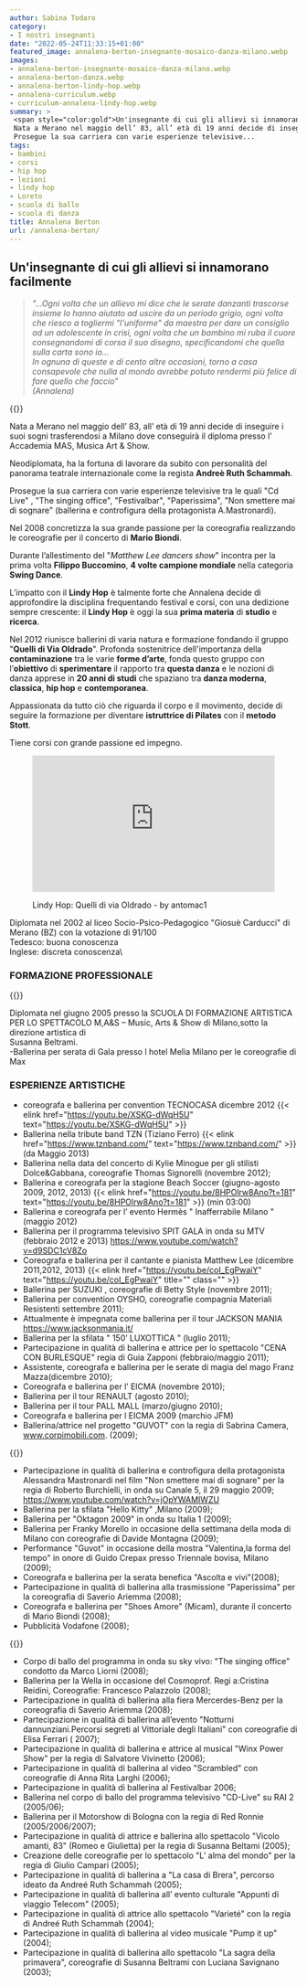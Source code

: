 ```yaml
---
author: Sabina Todaro
category:
- I nostri insegnanti
date: "2022-05-24T11:33:15+01:00"
featured_image: annalena-berton-insegnante-mosaico-danza-milano.webp
images:
- annalena-berton-insegnante-mosaico-danza-milano.webp
- annalena-berton-danza.webp
- annalena-berton-lindy-hop.webp
- annalena-curriculum.webp
- curriculum-annalena-lindy-hop.webp
summary: >
 <span style="color:gold">Un'insegnante di cui gli allievi si innamorano facilmente</span> 
 Nata a Merano nel maggio dell’ 83, all’ età di 19 anni decide di inseguire i suoi sogni trasferendosi a Milano dove conseguirà il diploma presso l’ Accademia MAS, Musica Art & Show. Neodiplomata, ha la fortuna di lavorare da subito con personalità del panorama teatrale internazionale come la regista **Andreè Ruth Schammah**.
 Prosegue la sua carriera con varie esperienze televisive...
tags:
- bambini
- corsi
- hip hop
- lezioni
- lindy hop
- Loreto
- scuola di ballo
- scuola di danza
title: Annalena Berton
url: /annalena-berton/
---
```

## Un'insegnante di cui gli allievi si innamorano facilmente

> _"...Ogni volta che un allievo mi dice che le serate danzanti trascorse insieme lo hanno aiutato ad uscire da un periodo grigio, ogni volta che riesco a togliermi "l'uniforme" da maestra per dare un consiglio ad un adolescente in crisi, ogni volta che un bambino mi ruba il cuore consegnandomi di corsa il suo disegno, specificandomi che quella sulla carta sono io...<br>
In ognuna di queste e di cento altre occasioni, torno a casa consapevole che nulla al mondo avrebbe potuto rendermi più felice di fare quello che faccio"_<br>
<cite class="f6 ttu tracked fs-normal">(Annalena)</cite>

<div class="mw6 fl pv2">
{{<figureh src="annalena-berton-danza.webp"
alt="Annalena Berton"
caption="Annalena Berton" >}}
</div>

Nata a Merano nel maggio dell’ 83, all’ età di 19 anni decide di inseguire i suoi sogni trasferendosi a Milano dove conseguirà il diploma presso l’ Accademia MAS, Musica Art & Show.

Neodiplomata, ha la fortuna di lavorare da subito con personalità del panorama teatrale internazionale come la regista **Andreè Ruth Schammah**.

Prosegue la sua carriera con varie esperienze televisive tra le quali "Cd Live" , "The singing office", "Festivalbar", "Paperissima", "Non smettere mai di sognare" (ballerina e controfigura della protagonista A.Mastronardi).

Nel 2008 concretizza la sua grande passione per la coreografia realizzando le coreografie per il concerto di **Mario Biondi**.

Durante l’allestimento del "_Matthew Lee dancers show_" incontra per la prima volta **Filippo Buccomino**, **4 volte campione mondiale** nella categoria **Swing Dance**.

L’impatto con il **Lindy Hop** è talmente forte che Annalena decide di approfondire la disciplina frequentando festival e corsi, con una dedizione sempre crescente: il **Lindy Hop** è oggi la sua **prima materia** di **studio** e **ricerca**.

Nel 2012 riunisce ballerini di varia natura e formazione fondando il gruppo "**Quelli di Via Oldrado**". Profonda sostenitrice dell'importanza della **contaminazione** tra le varie **forme d’arte**, fonda questo gruppo con l’**obiettivo** di **sperimentare** il rapporto tra **questa danza** e le nozioni di danza apprese in **20 anni di studi** che spaziano tra **danza moderna**, **classica**, **hip hop** e **contemporanea**.

Appassionata da tutto ciò che riguarda il corpo e il movimento, decide di seguire la formazione per diventare **istruttrice di Pilates** con il **metodo Stott**.

Tiene corsi con grande passione ed impegno.

<div class="mw8">
<figure>
<div style="position:relative;padding-bottom:56.25%;height:0;overflow:hidden;"> <iframe style="width:100%;height:100%;position:absolute;left:0px;top:0px;overflow:hidden" frameborder="0" type="text/html" src="https://www.dailymotion.com/embed/video/x2fmifp" width="100%" height="100%" allowfullscreen > </iframe> </div>
<figcaption><p>Lindy Hop: Quelli di via Oldrado - by antomac1</p></figcaption>
</figure>
</div>

Diplomata nel 2002 al liceo Socio-Psico-Pedagogico "Giosuè Carducci" di Merano (BZ) con la votazione di 91/100\
Tedesco: buona conoscenza\
Inglese: discreta conoscenza\

### FORMAZIONE PROFESSIONALE

<div class="mw6 fr pl2">
{{<figureh src="annalena-berton-lindy-hop.webp"
alt="Annalena Berton, insengante di Lindy Hop"
caption="Annalena Berton, insegnante di Lindy Hop" >}}
</div>


Diplomata nel giugno 2005 presso la SCUOLA DI FORMAZIONE ARTISTICA  
PER LO SPETTACOLO M,A&S – Music, Arts & Show di Milano,sotto la direzione artistica di  
Susanna Beltrami.  
-Ballerina per serata di Gala presso l hotel Melìa Milano per le coreografie di Max

### ESPERIENZE ARTISTICHE

* coreografa e ballerina per convention TECNOCASA dicembre 2012 {{< elink href="https://youtu.be/XSKG-dWqH5U" text="https://youtu.be/XSKG-dWqH5U"  >}}
* Ballerina nella tribute band TZN (Tiziano Ferro) {{< elink href="https://www.tznband.com/" text="https://www.tznband.com/"  >}} (da Maggio 2013)
* Ballerina nella data del concerto di Kylie Minogue per gli stilisti Dolce&Gabbana, coreografie Thomas Signorelli (novembre 2012);
* Ballerina e coreografa per la stagione Beach Soccer (giugno-agosto 2009, 2012, 2013) {{< elink href="https://youtu.be/8HPOlrw8Ano?t=181" text="https://youtu.be/8HPOlrw8Ano?t=181"  >}} (min 03:00)
* Ballerina e coreografa per l’ evento Hermès " Inafferrabile Milano " (maggio 2012)
* Ballerina per il programma televisivo SPIT GALA in onda su MTV (febbraio 2012 e 2013) https://www.youtube.com/watch?v=d9SDC1cV8Zo
* Coreografa e ballerina per il cantante e pianista Matthew Lee (dicembre 2011,2012, 2013) {{< elink href="https://youtu.be/coI_EgPwaiY" text="https://youtu.be/coI_EgPwaiY" title="" class="" >}}
* Ballerina per SUZUKI , coreografie di Betty Style (novembre 2011);
* Ballerina per convention OYSHO, coreografie compagnia Materiali Resistenti settembre 2011);
* Attualmente è impegnata come ballerina per il tour JACKSON MANIA https://www.jacksonmania.it/
* Ballerina per la sfilata " 150’ LUXOTTICA " (luglio 2011);
* Partecipazione in qualità di ballerina e attrice per lo spettacolo "CENA CON BURLESQUE" regia di Guia Zapponi (febbraio/maggio 2011);
* Assistente, coreografa e ballerina per le serate di magia del mago Franz Mazza(dicembre 2010);
* Coreografa e ballerina per l’ EICMA (novembre 2010);
* Ballerina per il tour RENAULT (agosto 2010);
* Ballerina per il tour PALL MALL (marzo/giugno 2010);
* Coreografa e ballerina per l EICMA 2009 (marchio JFM)
* Ballerina/attrice nel progetto "GUVOT" con la regia di Sabrina Camera, www.corpimobili.com. (2009);

<div class="w6 fr pl2">
{{<figureh src="annalena-curriculum.webp"
alt="Danza moderna"
caption="Danza moderna" >}}
</div>

* Partecipazione in qualità di ballerina e controfigura della protagonista Alessandra Mastronardi nel film "Non smettere mai di sognare" per la regia di Roberto Burchielli, in onda su Canale 5, il 29 maggio 2009; https://www.youtube.com/watch?v=jOpYWAMIWZU
* Ballerina per la sfilata "Hello Kitty" ,Milano (2009);
* Ballerina per "Oktagon 2009" in onda su Italia 1 (2009);
* Ballerina per Franky Morello in occasione della settimana della moda di Milano con coreografie di Davide Montagna (2009);
* Performance "Guvot" in occasione della mostra "Valentina,la forma del tempo" in onore di Guido Crepax presso Triennale bovisa, Milano (2009);
* Coreografa e ballerina per la serata benefica "Ascolta e vivi"(2008);
* Partecipazione in qualità di ballerina alla trasmissione "Paperissima" per la coreografia di Saverio Ariemma (2008);
* Coreografa e ballerina per "Shoes Amore" (Micam), durante il concerto di Mario Biondi (2008);
* Pubblicità Vodafone (2008);

<div class="mw6 fr pl4">
{{<figureh src="curriculum-annalena-lindy-hop.webp"
alt="Lindy Hop"
caption="Lindy Hop" >}}
</div>

* Corpo di ballo del programma in onda su sky vivo: "The singing office" condotto da Marco Liorni (2008);
* Ballerina per la Wella in occasione del Cosmoprof. Regi a:Cristina Reidini, Coreografie: Francesco Palazzolo (2008);
* Partecipazione in qualità di ballerina alla fiera Mercerdes-Benz per la coreografia di Saverio Ariemma (2008);
* Partecipazione in qualità di ballerina all’evento "Notturni dannunziani.Percorsi segreti al Vittoriale degli Italiani" con coreografie di Elisa Ferrari ( 2007);
* Partecipazione in qualità di ballerina e attrice al musical "Winx Power Show" per la regia di Salvatore Vivinetto (2006);
* Partecipazione in qualità di ballerina al video "Scrambled" con coreografie di Anna Rita Larghi (2006);
* Partecipazione in qualità di ballerina al Festivalbar 2006;
* Ballerina nel corpo di ballo del programma televisivo "CD-Live" su RAI 2 (2005/06);
* Ballerina per il Motorshow di Bologna con la regia di Red Ronnie (2005/2006/2007);
* Partecipazione in qualità di attrice e ballerina allo spettacolo "Vicolo amanti, 83" (Romeo e Giulietta) per la regia di Susanna Beltami (2005);
* Creazione delle coreografie per lo spettacolo "L’ alma del mondo" per la regia di Giulio Campari (2005);
* Partecipazione in qualità di ballerina a "La casa di Brera", percorso ideato da Andreé Ruth Schammah (2005);
* Partecipazione in qualità di ballerina all’ evento culturale "Appunti di viaggio Telecom" (2005);
* Partecipazione in qualità di attrice allo spettacolo "Varieté" con la regia di Andreé Ruth Schammah (2004);
* Partecipazione in qualità di ballerina al video musicale "Pump it up" (2004);
* Partecipazione in qualità di ballerina allo spettacolo "La sagra della primavera", coreografie di Susanna Beltrami con Luciana Savignano (2003);